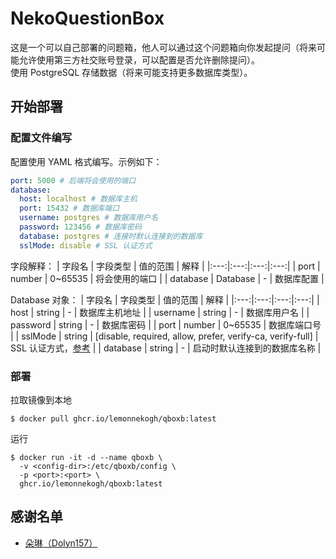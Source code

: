 # NekoQuestionBox
这是一个可以自己部署的问题箱，他人可以通过这个问题箱向你发起提问（将来可能允许使用第三方社交账号登录，可以配置是否允许删除提问）。  
使用 PostgreSQL 存储数据（将来可能支持更多数据库类型）。

## 开始部署
### 配置文件编写
配置使用 YAML 格式编写。示例如下：
```yaml
port: 5000 # 后端将会使用的端口
database:
  host: localhost # 数据库主机
  port: 15432 # 数据库端口
  username: postgres # 数据库用户名
  password: 123456 # 数据库密码
  database: postgres # 连接时默认连接到的数据库
  sslMode: disable # SSL 认证方式
```
字段解释：
| 字段名 | 字段类型 | 值的范围 | 解释 |
|:---:|:---:|:---:|:---:|
| port | number | 0~65535 | 将会使用的端口 |
| database | Database | - | 数据库配置 |

Database 对象：
| 字段名 | 字段类型 | 值的范围 | 解释 |
|:---:|:---:|:---:|:---:|
| host | string | - | 数据库主机地址 |
| username | string | - | 数据库用户名 |
| password | string | - | 数据库密码 |
| port | number | 0~65535 | 数据库端口号 |
| sslMode | string | [disable, required, allow, prefer, verify-ca, verify-full] | SSL 认证方式，[参考](https://www.postgresql.org/docs/current/libpq-ssl.html) |
| database | string | - | 启动时默认连接到的数据库名称 |

### 部署
拉取镜像到本地
```shell
$ docker pull ghcr.io/lemonnekogh/qboxb:latest
```
运行
```shell
$ docker run -it -d --name qboxb \
  -v <config-dir>:/etc/qboxb/config \
  -p <port>:<port> \
  ghcr.io/lemonnekogh/qboxb:latest
```

## 感谢名单
- [朵琳（Dolyn157）](https://github.com/Dolyn157)
